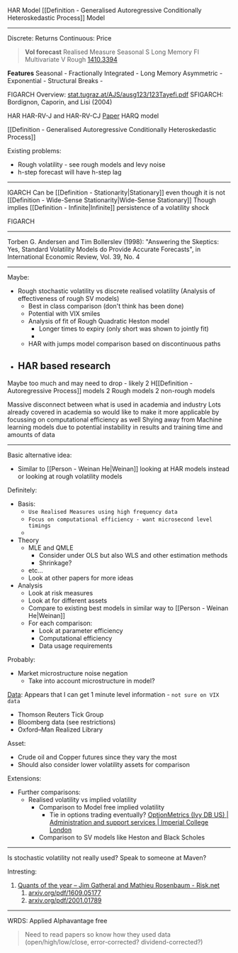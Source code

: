 HAR Model
[[Definition - Generalised Autoregressive Conditionally Heteroskedastic Process]] Model

---

Discrete: Returns
Continuous: Price 

> **Vol forecast**
> Realised Measure
> Seasonal S
> Long Memory FI
> Multivariate V
> Rough [1410.3394](https://arxiv.org/pdf/1410.3394) 

**Features**
Seasonal - 
Fractionally Integrated - Long Memory
Asymmetric - 
Exponential - 
Structural Breaks - 


FIGARCH Overview: [stat.tugraz.at/AJS/ausg123/123Tayefi.pdf](https://stat.tugraz.at/AJS/ausg123/123Tayefi.pdf)
SFIGARCH: Bordignon, Caporin, and Lisi (2004)


HAR 
HAR-RV-J and HAR-RV-CJ [Paper](https://pdf.sciencedirectassets.com/271529/1-s2.0-S0378437118X00223/1-s2.0-S0378437118313517/main.pdf?X-Amz-Security-Token=IQoJb3JpZ2luX2VjEL3%2F%2F%2F%2F%2F%2F%2F%2F%2F%2FwEaCXVzLWVhc3QtMSJHMEUCIHxDyBrWdqboiU7Dt3avw7c6aTMnAXY37PYeDef0iO3HAiEAxyP0sEy3bK7ptpf5o2Lxrm%2BtZeVNkgmikIXIoeI2WzoqsgUIVhAFGgwwNTkwMDM1NDY4NjUiDBMbXqGIdy2Rw4oRACqPBaSFCsDe%2FjPpfBNUtlXwYh98buFznPRKVVLkwbKsYrLsQ56mye1%2BCX6Je0yOAIvrV9QDJ6utCy5vTurPVHL2lysOSO1zdE1EJ1IXXkuY3THRg6hZ7Ga1yvr0YlFIKR%2FjqYf5ArqFaxBiYLD5fh4xW1aZNKXl%2BoZJPGJiApXYwZTjHmbM3XXDU%2FEhXjRCoUrfXVI6sXAcnGjQ6osIKE9UgVvRR2zTyen6amEmTrvZwrdLJHrbpPyZxcpfzHW%2FOzRCxvADMpIarxIMMPSdbM%2FQvxX3G05RAOp884RHfMYV6yO%2BbztEzT5whIBO1cy81taQ0VbePluMiWTh7rXPKhjAXWyXMZtKtSS7waXrVIVMKGspXcaesixa8djUR%2Fq44rpEibP09HZ8kqgYaSjDBV4Q5YL9QC5%2FFU8sJIYi55gb%2BBz%2B%2FX5MbYhUGARntzo03jPMse7t3Phh5vIhYZVniTeLKluA0pYcZ57DbakkjYxQxh040i56cdrS5Zk8BN4Jq5rUhshy3Fc8AQ3TkHIQ0FoFXxrsgQ8CiB7TNJZ3%2Bq6PsdqxTVNP2vetioV5ZPuD1xuXf0n0Z5OAZynwjeoiOZ%2BrEJmqRZEGNt2ZPTfMB4hx%2F8HZEzk2SSKBVY5AJdXfSE7feOjev1hST7MLMSuCNeI8sin9JVjsKAH9P6cP8sKy2hfDqxMQYjU3L0SQkgn6E8IcMn1fStVKqu9W4we0WeVOQWEgiT9bJvXG5M1AVn7OFJpPzZJndfvWgHy6CV2mFckW5EtlnaqHoSydEI9XpeCXlBtqa7Hw1S3%2FfiVXx1uiN%2ByCuyIrDcB72h7MHkcrj9oG7udbEDnCTE4E28%2FLmEx%2FzIHYfaTjnbdxPFYRV8ayE0gww6OfswY6sQF6kdAuehk07%2BXkNPkACmM1HUbbohQD5HyFSC9Kne7%2B6zhdyaTg6zYhdgCVsnl1JHBdqWJB9FRFVzdQuxCQ9HQoQU1mQBVlizzKY5L1%2B0iz1498j4X2TQ1zoxBRn%2FHuhIzyREThDtuN%2FaYZ8fMkweGar1kyHdakhSsH%2F95JJdYBz9Vq0jQmgZn6jnJGip1XXSxd%2B%2BLpN7r1BES3Qb4TPgNR3W2TWT8bN5PU2h7v1OhViTk%3D&X-Amz-Algorithm=AWS4-HMAC-SHA256&X-Amz-Date=20240611T050632Z&X-Amz-SignedHeaders=host&X-Amz-Expires=300&X-Amz-Credential=ASIAQ3PHCVTYYK6KSDFZ%2F20240611%2Fus-east-1%2Fs3%2Faws4_request&X-Amz-Signature=96efdd5c7e3f14333e7162d4c75f4d099e9d7534f66ebcce3979d17dcc970d56&hash=a9c805218293556ac2bb528f49b06ae9b7d2ddf4d78445a12c24644e0046e0c0&host=68042c943591013ac2b2430a89b270f6af2c76d8dfd086a07176afe7c76c2c61&pii=S0378437118313517&tid=spdf-c65b7a69-c481-49ab-b779-f63147d5314a&sid=e0000ec9563b4243e87b0b818b963b1584degxrqb&type=client&tsoh=d3d3LnNjaWVuY2VkaXJlY3QuY29t&ua=1d04595650065e525b0352&rr=891f128b38dc6533&cc=gb)
HARQ model

[[Definition - Generalised Autoregressive Conditionally Heteroskedastic Process]] 

Existing problems:
- Rough volatility - see rough models and levy noise
- h-step forecast will have h-step lag

---

IGARCH Can be [[Definition - Stationarity|Stationary]] even though it is not [[Definition - Wide-Sense Stationarity|Wide-Sense Stationary]]
Though implies [[Definition - Infinite|Infinite]] persistence of a volatility shock

FIGARCH

---

Torben G. Andersen and Tim Bollerslev (1998): "Answering the Skeptics: Yes, Standard Volatility Models do Provide Accurate Forecasts", in International Economic Review, Vol. 39, No. 4

---

Maybe:
- Rough stochastic volatility vs discrete realised volatility (Analysis of effectiveness of rough SV models)
	- Best in class comparison (don't think has been done)
	- Potential with VIX smiles
	- Analysis of fit of Rough Quadratic Heston model
		- Longer times to expiry (only short was shown to jointly fit)
		- 
	- HAR with jumps model comparison based on discontinuous paths
- HAR based research
	- 

Maybe too much and may need to drop - likely
${}2$ H[[Definition - Autoregressive Process]] models
${}2$ Rough models 
${}2$ non-rough models

Massive disconnect between what is used in academia and industry
Lots already covered in academia so would like to make it more applicable by focussing on computational efficiency as well
Shying away from Machine learning models due to potential instability in results and training time and amounts of data

---

Basic alternative idea:
- Similar to [[Person - Weinan He|Weinan]] looking at HAR models instead or looking at rough volatility models

Definitely:
- Basis:
	- `Use Realised Measures using high frequency data`
	- `Focus on computational efficiency - want microsecond level timings`
	- 
- Theory
	- MLE and QMLE
		- Consider under OLS but also WLS and other estimation methods 
		- Shrinkage?
	- etc...
	- Look at other papers for more ideas
- Analysis
	- Look at risk measures 
	- Look at for different assets 
	- Compare to existing best models in similar way to [[Person - Weinan He|Weinan]]
	- For each comparison:
		- Look at parameter efficiency 
		- Computational efficiency
		- Data usage requirements

Probably:
- Market microstructure noise negation
	- Take into account microstructure in model?

[Data](https://www.imperial.ac.uk/admin-services/library/subject-support/business/databases-a-z/): Appears that I can get ${}1$ minute level information - `not sure on VIX data`
- Thomson Reuters Tick Group 
- Bloomberg data (see restrictions)
- Oxford–Man Realized Library

Asset:
- Crude oil and Copper futures since they vary the most
- Should also consider lower volatility assets for comparison

Extensions:
- Further comparisons:
	- Realised volatility vs implied volatility
		- Comparison to Model free implied volatility
			- Tie in options trading eventually? [OptionMetrics (Ivy DB US) | Administration and support services | Imperial College London](https://www.imperial.ac.uk/admin-services/library/subject-support/business/optionmetrics-ivy-db-us/)
		- Comparison to SV models like Heston and Black Scholes

---

Is stochastic volatility not really used? Speak to someone at Maven?

Intresting:
1. [Quants of the year – Jim Gatheral and Mathieu Rosenbaum - Risk.net](https://www.risk.net/awards/7736196/quants-of-the-year-jim-gatheral-and-mathieu-rosenbaum)
	1. [arxiv.org/pdf/1609.05177](https://arxiv.org/pdf/1609.05177.pdf)
	2. [arxiv.org/pdf/2001.01789](https://arxiv.org/pdf/2001.01789.pdf)

---

WRDS: Applied 
Alphavantage free

> Need to read papers so know how they used data (open/high/low/close, error-corrected? dividend-corrected?)
